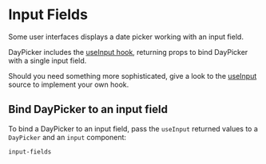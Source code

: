 # Input Fields

Some user interfaces displays a date picker working with an input field.

DayPicker includes the [useInput hook](/api/functions/useinput), returning props to bind DayPicker with a single input field.

Should you need something more sophisticated, give a look to the [useInput](api/functions/useInput) source to implement your own hook.

## Bind DayPicker to an input field

To bind a DayPicker to an input field, pass the `useInput` returned values to a `DayPicker` and an `input` component:

```include-example
input-fields
```
